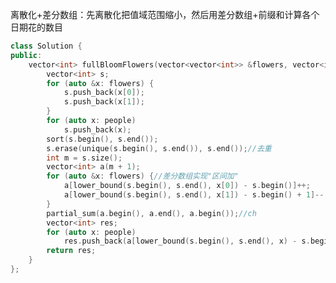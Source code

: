 离散化+差分数组：先离散化把值域范围缩小，然后用差分数组+前缀和计算各个日期花的数目
```cpp
class Solution {
public:
    vector<int> fullBloomFlowers(vector<vector<int>> &flowers, vector<int> &people) {
        vector<int> s;
        for (auto &x: flowers) {
            s.push_back(x[0]);
            s.push_back(x[1]);
        }
        for (auto x: people)
            s.push_back(x);
        sort(s.begin(), s.end());
        s.erase(unique(s.begin(), s.end()), s.end());//去重
        int m = s.size();
        vector<int> a(m + 1);
        for (auto &x: flowers) {//差分数组实现"区间加"
            a[lower_bound(s.begin(), s.end(), x[0]) - s.begin()]++;
            a[lower_bound(s.begin(), s.end(), x[1]) - s.begin() + 1]--;
        }
        partial_sum(a.begin(), a.end(), a.begin());//ch
        vector<int> res;
        for (auto x: people)
            res.push_back(a[lower_bound(s.begin(), s.end(), x) - s.begin()]);
        return res;
    }
};
```
<!--stackedit_data:
eyJoaXN0b3J5IjpbNzA5MDQwMDAwLC0xNTAyNzE5NzUyLC0xMz
QzNTA2NTE1LC0yMDg4NzQ2NjEyLC0xNTAzNDEyMDI5LC04Mzc2
NTE3NDYsLTUyNzc5NTQ1NCwtODM4MDMzODkwLC0xOTIyOTYzMT
cwLDEyMzcyOTIxODUsMTc3NjAxMTEwMyw4MzMxODE4OTcsMTg1
NjgyODI5MV19
-->